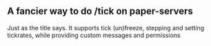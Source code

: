 ## A fancier way to do /tick on paper-servers

Just as the title says. It supports tick (un)freeze, stepping and setting tickrates, while providing custom messages and permissions
